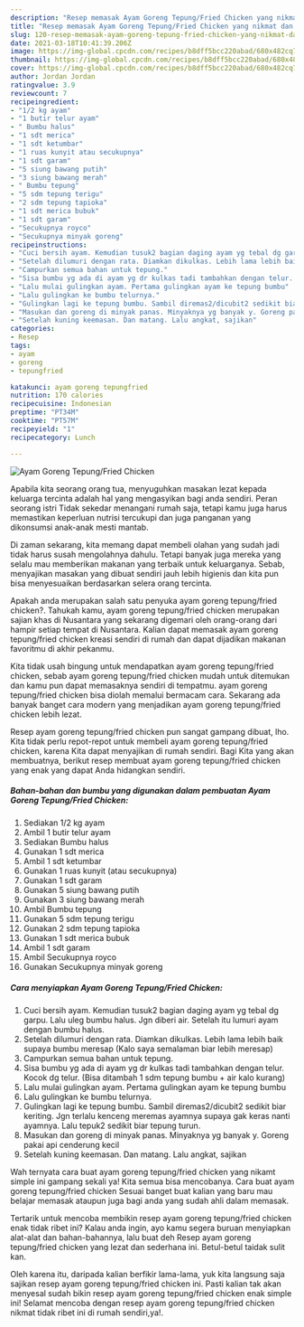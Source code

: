 ```yaml
---
description: "Resep memasak Ayam Goreng Tepung/Fried Chicken yang nikmat dan Mudah Dibuat"
title: "Resep memasak Ayam Goreng Tepung/Fried Chicken yang nikmat dan Mudah Dibuat"
slug: 120-resep-memasak-ayam-goreng-tepung-fried-chicken-yang-nikmat-dan-mudah-dibuat
date: 2021-03-18T10:41:39.206Z
image: https://img-global.cpcdn.com/recipes/b8dff5bcc220abad/680x482cq70/ayam-goreng-tepungfried-chicken-foto-resep-utama.jpg
thumbnail: https://img-global.cpcdn.com/recipes/b8dff5bcc220abad/680x482cq70/ayam-goreng-tepungfried-chicken-foto-resep-utama.jpg
cover: https://img-global.cpcdn.com/recipes/b8dff5bcc220abad/680x482cq70/ayam-goreng-tepungfried-chicken-foto-resep-utama.jpg
author: Jordan Jordan
ratingvalue: 3.9
reviewcount: 7
recipeingredient:
- "1/2 kg ayam"
- "1 butir telur ayam"
- " Bumbu halus"
- "1 sdt merica"
- "1 sdt ketumbar"
- "1 ruas kunyit atau secukupnya"
- "1 sdt garam"
- "5 siung bawang putih"
- "3 siung bawang merah"
- " Bumbu tepung"
- "5 sdm tepung terigu"
- "2 sdm tepung tapioka"
- "1 sdt merica bubuk"
- "1 sdt garam"
- "Secukupnya royco"
- "Secukupnya minyak goreng"
recipeinstructions:
- "Cuci bersih ayam. Kemudian tusuk2 bagian daging ayam yg tebal dg garpu. Lalu uleg bumbu halus. Jgn diberi air. Setelah itu lumuri ayam dengan bumbu halus."
- "Setelah dilumuri dengan rata. Diamkan dikulkas. Lebih lama lebih baik supaya bumbu meresap (Kalo saya semalaman biar lebih meresap)"
- "Campurkan semua bahan untuk tepung."
- "Sisa bumbu yg ada di ayam yg dr kulkas tadi tambahkan dengan telur. Kocok dg telur. (Bisa ditambah 1 sdm tepung bumbu + air kalo kurang)"
- "Lalu mulai gulingkan ayam. Pertama gulingkan ayam ke tepung bumbu"
- "Lalu gulingkan ke bumbu telurnya."
- "Gulingkan lagi ke tepung bumbu. Sambil diremas2/dicubit2 sedikit biar keriting. Jgn terlalu kenceng meremas ayamnya supaya gak keras nanti ayamnya. Lalu tepuk2 sedikit biar tepung turun."
- "Masukan dan goreng di minyak panas. Minyaknya yg banyak y. Goreng pakai api cenderung kecil"
- "Setelah kuning keemasan. Dan matang. Lalu angkat, sajikan"
categories:
- Resep
tags:
- ayam
- goreng
- tepungfried

katakunci: ayam goreng tepungfried 
nutrition: 170 calories
recipecuisine: Indonesian
preptime: "PT34M"
cooktime: "PT57M"
recipeyield: "1"
recipecategory: Lunch

---
```



![Ayam Goreng Tepung/Fried Chicken](https://img-global.cpcdn.com/recipes/b8dff5bcc220abad/680x482cq70/ayam-goreng-tepungfried-chicken-foto-resep-utama.jpg)

Apabila kita seorang orang tua, menyuguhkan masakan lezat kepada keluarga tercinta adalah hal yang mengasyikan bagi anda sendiri. Peran seorang istri Tidak sekedar menangani rumah saja, tetapi kamu juga harus memastikan keperluan nutrisi tercukupi dan juga panganan yang dikonsumsi anak-anak mesti mantab.

Di zaman  sekarang, kita memang dapat membeli olahan yang sudah jadi tidak harus susah mengolahnya dahulu. Tetapi banyak juga mereka yang selalu mau memberikan makanan yang terbaik untuk keluarganya. Sebab, menyajikan masakan yang dibuat sendiri jauh lebih higienis dan kita pun bisa menyesuaikan berdasarkan selera orang tercinta. 



Apakah anda merupakan salah satu penyuka ayam goreng tepung/fried chicken?. Tahukah kamu, ayam goreng tepung/fried chicken merupakan sajian khas di Nusantara yang sekarang digemari oleh orang-orang dari hampir setiap tempat di Nusantara. Kalian dapat memasak ayam goreng tepung/fried chicken kreasi sendiri di rumah dan dapat dijadikan makanan favoritmu di akhir pekanmu.

Kita tidak usah bingung untuk mendapatkan ayam goreng tepung/fried chicken, sebab ayam goreng tepung/fried chicken mudah untuk ditemukan dan kamu pun dapat memasaknya sendiri di tempatmu. ayam goreng tepung/fried chicken bisa diolah memalui bermacam cara. Sekarang ada banyak banget cara modern yang menjadikan ayam goreng tepung/fried chicken lebih lezat.

Resep ayam goreng tepung/fried chicken pun sangat gampang dibuat, lho. Kita tidak perlu repot-repot untuk membeli ayam goreng tepung/fried chicken, karena Kita dapat menyajikan di rumah sendiri. Bagi Kita yang akan membuatnya, berikut resep membuat ayam goreng tepung/fried chicken yang enak yang dapat Anda hidangkan sendiri.

<!--inarticleads1-->

##### Bahan-bahan dan bumbu yang digunakan dalam pembuatan Ayam Goreng Tepung/Fried Chicken:

1. Sediakan 1/2 kg ayam
1. Ambil 1 butir telur ayam
1. Sediakan  Bumbu halus
1. Gunakan 1 sdt merica
1. Ambil 1 sdt ketumbar
1. Gunakan 1 ruas kunyit (atau secukupnya)
1. Gunakan 1 sdt garam
1. Gunakan 5 siung bawang putih
1. Gunakan 3 siung bawang merah
1. Ambil  Bumbu tepung
1. Gunakan 5 sdm tepung terigu
1. Gunakan 2 sdm tepung tapioka
1. Gunakan 1 sdt merica bubuk
1. Ambil 1 sdt garam
1. Ambil Secukupnya royco
1. Gunakan Secukupnya minyak goreng




<!--inarticleads2-->

##### Cara menyiapkan Ayam Goreng Tepung/Fried Chicken:

1. Cuci bersih ayam. Kemudian tusuk2 bagian daging ayam yg tebal dg garpu. Lalu uleg bumbu halus. Jgn diberi air. Setelah itu lumuri ayam dengan bumbu halus.
1. Setelah dilumuri dengan rata. Diamkan dikulkas. Lebih lama lebih baik supaya bumbu meresap (Kalo saya semalaman biar lebih meresap)
1. Campurkan semua bahan untuk tepung.
1. Sisa bumbu yg ada di ayam yg dr kulkas tadi tambahkan dengan telur. Kocok dg telur. (Bisa ditambah 1 sdm tepung bumbu + air kalo kurang)
1. Lalu mulai gulingkan ayam. Pertama gulingkan ayam ke tepung bumbu
1. Lalu gulingkan ke bumbu telurnya.
1. Gulingkan lagi ke tepung bumbu. Sambil diremas2/dicubit2 sedikit biar keriting. Jgn terlalu kenceng meremas ayamnya supaya gak keras nanti ayamnya. Lalu tepuk2 sedikit biar tepung turun.
1. Masukan dan goreng di minyak panas. Minyaknya yg banyak y. Goreng pakai api cenderung kecil
1. Setelah kuning keemasan. Dan matang. Lalu angkat, sajikan




Wah ternyata cara buat ayam goreng tepung/fried chicken yang nikamt simple ini gampang sekali ya! Kita semua bisa mencobanya. Cara buat ayam goreng tepung/fried chicken Sesuai banget buat kalian yang baru mau belajar memasak ataupun juga bagi anda yang sudah ahli dalam memasak.

Tertarik untuk mencoba membikin resep ayam goreng tepung/fried chicken enak tidak ribet ini? Kalau anda ingin, ayo kamu segera buruan menyiapkan alat-alat dan bahan-bahannya, lalu buat deh Resep ayam goreng tepung/fried chicken yang lezat dan sederhana ini. Betul-betul taidak sulit kan. 

Oleh karena itu, daripada kalian berfikir lama-lama, yuk kita langsung saja sajikan resep ayam goreng tepung/fried chicken ini. Pasti kalian tak akan menyesal sudah bikin resep ayam goreng tepung/fried chicken enak simple ini! Selamat mencoba dengan resep ayam goreng tepung/fried chicken nikmat tidak ribet ini di rumah sendiri,ya!.

